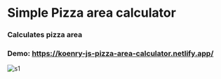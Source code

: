 #  Simple Pizza area calculator
 
### Calculates pizza area

### Demo: https://koenry-js-pizza-area-calculator.netlify.app/

![s1](https://user-images.githubusercontent.com/68077710/126525607-22040719-72b7-4646-8281-6c91e02fbdf3.jpg)
